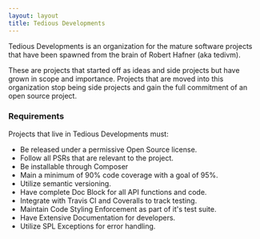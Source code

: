 ```yaml
---
layout: layout
title: Tedious Developments
---
```


Tedious Developments is an organization for the mature software projects that have been spawned from the brain of
Robert Hafner (aka tedivm).

These are projects that started off as ideas and side projects but have grown in scope and importance. Projects that are
moved into this organization stop being side projects and gain the full commitment of an open source project.


### Requirements

Projects that live in Tedious Developments must:

* Be released under a permissive Open Source license.
* Follow all PSRs that are relevant to the project.
* Be installable through Composer
* Main a minimum of 90% code coverage with a goal of 95%.
* Utilize semantic versioning.
* Have complete Doc Block for all API functions and code.
* Integrate with Travis CI and Coveralls to track testing.
* Maintain Code Styling Enforcement as part of it's test suite.
* Have Extensive Documentation for developers.
* Utilize SPL Exceptions for error handling.